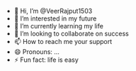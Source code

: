 - 👋 Hi, I’m @VeerRajput1503
- 👀 I’m interested in my future
- 🌱 I’m currently learning my life
- 💞️ I’m looking to collaborate on success
- 📫 How to reach me your support
- 😄 Pronouns: ...
- ⚡ Fun fact: life is easy
